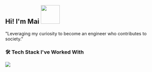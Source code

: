 ## Hi! I'm Mai <img src="https://i.imgur.com/CmIDtmi.gif" width="60" />
"Leveraging my curiosity to become an engineer who contributes to society."

### 🛠️ Tech Stack I've Worked With

<p align="left">
  <img src="https://skillicons.dev/icons?i=ts,js,react,nextjs,express,python,fastapi,rails,prisma,mysql,postgres,docker,aws,firebase,github,postman,stripe" />
</p>


